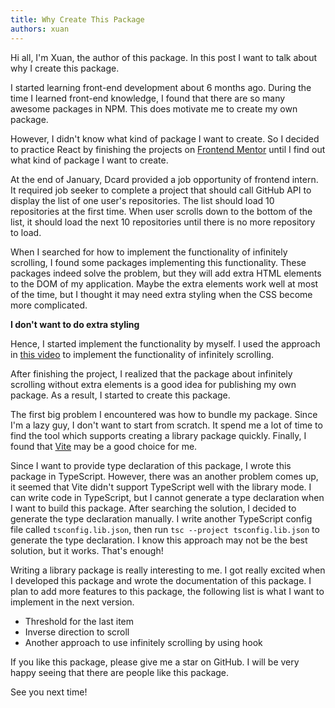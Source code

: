 ```yaml
---
title: Why Create This Package
authors: xuan
---
```


Hi all, I'm Xuan, the author of this package. In this post I want to talk about why I create this package.

I started learning front-end development about 6 months ago. During the time I learned front-end knowledge, I found that there are so many awesome packages in NPM. This does motivate me to create my own package.

<!--truncate-->

However, I didn't know what kind of package I want to create. So I decided to practice React by finishing the projects on [Frontend Mentor](https://www.frontendmentor.io/) until I find out what kind of package I want to create.

At the end of January, Dcard provided a job opportunity of frontend intern. It required job seeker to complete a project that should call GitHub API to display the list of one user's repositories. The list should load 10 repositories at the first time. When user scrolls down to the bottom of the list, it should load the next 10 repositories until there is no more repository to load.

When I searched for how to implement the functionality of infinitely scrolling, I found some packages implementing this functionality. These packages indeed solve the problem, but they will add extra HTML elements to the DOM of my application. Maybe the extra elements work well at most of the time, but I thought it may need extra styling when the CSS become more complicated.

**I don't want to do extra styling**

Hence, I started implement the functionality by myself. I used the approach in [this video](https://www.youtube.com/watch?v=NZKUirTtxcg&t=2s) to implement the functionality of infinitely scrolling.

After finishing the project, I realized that the package about infinitely scrolling without extra elements is a good idea for publishing my own package. As a result, I started to create this package.

The first big problem I encountered was how to bundle my package. Since I'm a lazy guy, I don't want to start from scratch. It spend me a lot of time to find the tool which supports creating a library package quickly. Finally, I found that [Vite](https://vitejs.dev/) may be a good choice for me.

Since I want to provide type declaration of this package, I wrote this package in TypeScript. However, there was an another problem comes up, it seemed that Vite didn't support TypeScript well with the library mode. I can write code in TypeScript, but I cannot generate a type declaration when I want to build this package. After searching the solution, I decided to generate the type declaration manually. I write another TypeScript config file called `tsconfig.lib.json`, then run `tsc --project tsconfig.lib.json` to generate the type declaration. I know this approach may not be the best solution, but it works. That's enough!

Writing a library package is really interesting to me. I got really excited when I developed this package and wrote the documentation of this package. I plan to add more features to this package, the following list is what I want to implement in the next version.

- Threshold for the last item
- Inverse direction to scroll
- Another approach to use infinitely scrolling by using hook

If you like this package, please give me a star on GitHub. I will be very happy seeing that there are people like this package.

See you next time!
